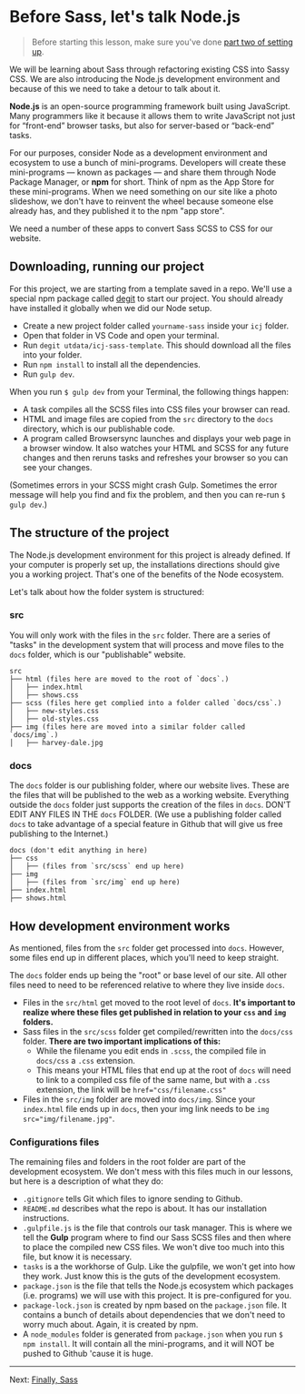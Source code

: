 # Before Sass, let's talk Node.js

> Before starting this lesson, make sure you've done [part two of setting up](https://github.com/utdata/icj-setting-up/blob/master/README.md).

We will be learning about Sass through refactoring existing CSS into Sassy CSS. We are also introducing the Node.js development environment and because of this we need to take a detour to talk about it.

**Node.js** is an open-source programming framework built using JavaScript. Many programmers like it because it allows them to write JavaScript not just for “front-end” browser tasks, but also for server-based or “back-end” tasks.

For our purposes, consider Node as a development environment and ecosystem to use a bunch of mini-programs. Developers will create these mini-programs — known as packages — and share them through Node Package Manager, or **npm** for short. Think of npm as the App Store for these mini-programs. When we need something on our site like a photo slideshow, we don't have to reinvent the wheel because someone else already has, and they published it to the npm "app store".

We need a number of these apps to convert Sass SCSS to CSS for our website.

## Downloading, running our project

For this project, we are starting from a template saved in a repo. We'll use a special npm package called [degit](https://www.npmjs.com/package/degit) to start our project. You should already have installed it globally when we did our Node setup.

- Create a new project folder called `yourname-sass` inside your `icj` folder.
- Open that folder in VS Code and open your terminal.
- Run `degit utdata/icj-sass-template`. This should download all the files into your folder.
- Run `npm install` to install all the dependencies.
- Run `gulp dev`.

When you run `$ gulp dev` from your Terminal, the following things happen:

- A task compiles all the SCSS files into CSS files your browser can read.
- HTML and image files are copied from the `src` directory to the `docs` directory, which is our publishable code.
- A program called Browsersync launches and displays your web page in a browser window. It also watches your HTML and SCSS for any future changes and then reruns tasks and refreshes your browser so you can see your changes.

(Sometimes errors in your SCSS might crash Gulp. Sometimes the error message will help you find and fix the problem, and then you can re-run `$ gulp dev`.)

## The structure of the project

The Node.js development environment for this project is already defined. If your computer is properly set up, the installations directions should give you a working project. That's one of the benefits of the Node ecosystem.

Let's talk about how the folder system is structured:

### src

You will only work with the files in the `src` folder. There are a series of "tasks" in the development system that will process and move files to the `docs` folder, which is our "publishable" website.

```
src
├── html (files here are moved to the root of `docs`.)
│   ├── index.html
│   ├── shows.css
├── scss (files here get complied into a folder called `docs/css`.)
│   ├── new-styles.css
│   ├── old-styles.css
├── img (files here are moved into a similar folder called `docs/img`.)
│   ├── harvey-dale.jpg
```

### docs

The `docs` folder is our publishing folder, where our website lives. These are the files that will be published to the web as a working website. Everything outside the `docs` folder just supports the creation of the files in `docs`. DON'T EDIT ANY FILES IN THE `docs` FOLDER. (We use a publishing folder called `docs` to take advantage of a special feature in Github that will give us free publishing to the Internet.)

```
docs (don't edit anything in here)
├── css
│   ├── (files from `src/scss` end up here)
├── img
│   ├── (files from `src/img` end up here)
├── index.html
├── shows.html

```

## How development environment works

As mentioned, files from the `src` folder get processed into `docs`. However, some files end up in different places, which you'll need to keep straight.

The `docs` folder ends up being the "root" or base level of our site. All other files need to need to be referenced relative to where they live inside `docs`.

- Files in the `src/html` get moved to the root level of `docs`. **It's important to realize where these files get published in relation to your `css` and `img` folders.**
- Sass files in the `src/scss` folder get compiled/rewritten into the `docs/css` folder. **There are two important implications of this:**
  - While the filename you edit ends in `.scss`, the compiled file in `docs/css` a `.css` extension.
  - This means your HTML files that end up at the root of `docs` will need to link to a compiled css file of the same name, but with a `.css` extension, the link will be `href="css/filename.css"`
- Files in the `src/img` folder are moved into `docs/img`. Since your `index.html` file ends up in `docs`, then your img link needs to be `img src="img/filename.jpg"`.

### Configurations files

The remaining files and folders in the root folder are part of the development ecosystem. We don't mess with this files much in our lessons, but here is a description of what they do:

- `.gitignore` tells Git which files to ignore sending to Github.
- `README.md` describes what the repo is about. It has our installation instructions.
- `.gulpfile.js` is the file that controls our task manager. This is where we tell the **Gulp** program where to find our Sass SCSS files and then where to place the compiled new CSS files. We won't dive too much into this file, but know it is necessary.
- `tasks` is a the workhorse of Gulp. Like the gulpfile, we won't get into how they work. Just know this is the guts of the development ecosystem.
- `package.json` is the file that tells the Node.js ecosystem which packages (i.e. programs) we will use with this project. It is pre-configured for you.
- `package-lock.json` is created by npm based on the `package.json` file. It contains a bunch of details about dependencies that we don't need to worry much about. Again, it is created by npm.
- A `node_modules` folder is generated from `package.json` when you run `$ npm install`. It will contain all the mini-programs, and it will NOT be pushed to Github 'cause it is huge.

----

Next: [Finally, Sass](sass-02.md)
